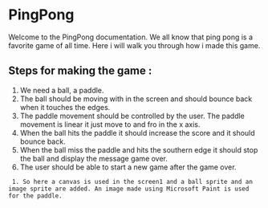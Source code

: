 # PingPong

Welcome to the PingPong documentation. We all know that ping pong is a favorite game of all time. Here i will walk you through how i made this game.

## Steps for making the game :

  1. We need a ball, a paddle.
  2.  The ball should be moving with in the screen and should bounce back when it touches the edges.
  3.  The paddle movement should be controlled by the user. The paddle movement is linear it just move to and fro in the x axis.
  4.  When the ball hits the paddle it should increase the score and it should bounce back.
  5.  When the ball miss the paddle and hits the southern edge it should stop the ball and display the message game over.
  6.  The user should be able to start a new game after the game over.

     1. So here a canvas is used in the screen1 and a ball sprite and an image sprite are added. An image made using Microsoft Paint is used for the paddle.
         
